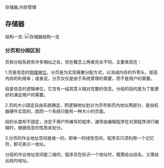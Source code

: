 存储器,内存管理

## 存储器

结构一览:
![存储器结构一览](https://shaosim-image.oss-cn-chengdu.aliyuncs.com/存储器结构一览.png)

### 分页和分段区别
页和分段系统有许多相似之处，但在概念上两者完全不同，主要表现在：

1.页是信息的[物理单位](https://www.baidu.com/s?wd=%E7%89%A9%E7%90%86%E5%8D%95%E4%BD%8D&tn=SE_PcZhidaonwhc_ngpagmjz&rsv_dl=gh_pc_zhidao)，分页是为实现离散分配方式，以消减内存的外零头，提高内存的利用率；或者说，分页仅仅是由于系统管理的需要，而不是用户的需要。

段是信息的逻辑单位，它含有一组其意义相对完整的信息。分段的目的是为了能更好的满足用户的需要。

2.页的大小固定且由系统确定，把逻辑地址划分为页号和页内地址两部分，是由机器硬件实现的，因而一个系统只能有一种大小的页面。

段的长度却不固定，决定于用户所编写的程序，通常由编辑程序在对源程序进行编辑时，根据信息的性质来划分。

3.分页的作业地址空间是维一的，即单一的线性空间，程序员只须利用一个记忆符，即可表示一地址。

分段的作业地址空间是二维的，程序员在标识一个地址时，既需给出段名，又需给出段内地址。 


